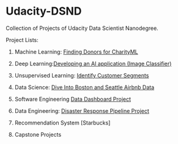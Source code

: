 # Udacity-DSND
Collection of Projects of Udacity Data Scientist Nanodegree.

Project Lists:

1. Machine Learning: [Finding Donors for CharityML](https://github.com/wenshihao1993/Udacity-DSND/tree/master/Machine%20Learning/Supervised%20Learning%20Project)

2. Deep Learning:[Developing an AI application (Image Classifier)](https://github.com/wenshihao1993/Udacity-DSND/tree/master/Deep%20Learning/Deep%20Learning%20Project)

3. Unsupervised Learning: [Identify Customer Segments](https://github.com/wenshihao1993/Udacity-DSND/tree/master/Unsupervised%20Learning/Unsupervised%20Learning%20Project)

4. Data Science: [Dive Into Boston and Seattle Airbnb Data](https://github.com/wenshihao1993/Udacity-DSND/tree/master/Introduction_to_data_science)

5. Software Engineering [Data Dashboard Project](https://github.com/wenshihao1993/Udacity-DSND/tree/master/Software%20Engineering/Data%20Dashboard%20Project)

6. Data Engineering: [Disaster Response Pipeline Project](https://github.com/wenshihao1993/Udacity-DSND/tree/master/Data%20Engineering/Disaster%20Response%20Pipeline%20Project)

7. Recommendation System [Starbucks]

8. Capstone Projects  
